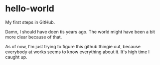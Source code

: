 # hello-world
My first steps in GitHub.

Damn, I should have doen tis years ago. The world might have been a bit more clear because of that.

As of now, I'm just trying to figure this github thingie out, because everybody at works seems to know everything about it.
It's high time I caught up.
